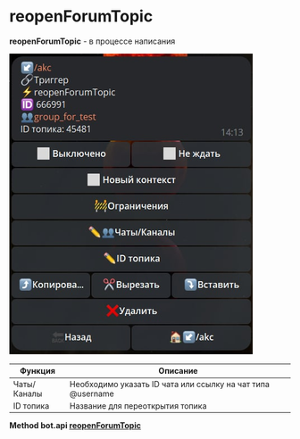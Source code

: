 # reopenForumTopic

**reopenForumTopic** - в процессе написания

![](./1.jpg)

| Функция | Описание |
| --- | --- | 
| Чаты/Каналы | Необходимо указать ID чата или ссылку на чат типа @username |
| ID топика | Название для переоткрытия топика |


















**Method bot.api [reopenForumTopic](https://core.telegram.org/bots/api#reopenForumTopic)**